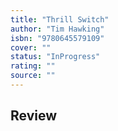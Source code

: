 ```yaml
---
title: "Thrill Switch"
author: "Tim Hawking"
isbn: "9780645579109"
cover: ""
status: "InProgress"
rating: ""
source: ""
---
```


## Review
